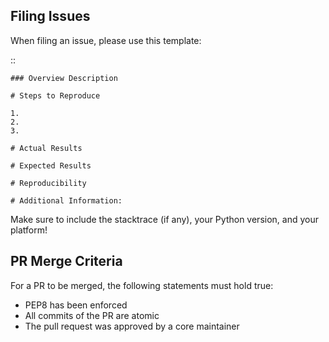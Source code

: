 Filing Issues
-------------

When filing an issue, please use this template:

::

    ### Overview Description 

    # Steps to Reproduce

    1.
    2.
    3.

    # Actual Results

    # Expected Results

    # Reproducibility

    # Additional Information:

Make sure to include the stacktrace (if any), your Python version, and your platform!

PR Merge Criteria
-----------------

For a PR to be merged, the following statements must hold true:

-  PEP8 has been enforced
-  All commits of the PR are atomic
-  The pull request was approved by a core maintainer


